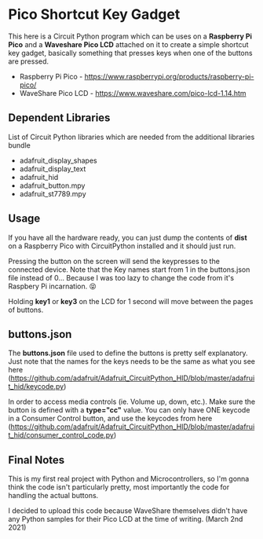 # Pico Shortcut Key Gadget

This here is a Circuit Python program which can be uses on a **Raspberry Pi Pico** and a **Waveshare Pico LCD** attached on it to create a simple shortcut key gadget, basically something that presses keys when one of the buttons are pressed.

- Raspberry Pi Pico - https://www.raspberrypi.org/products/raspberry-pi-pico/
- WaveShare Pico LCD - https://www.waveshare.com/pico-lcd-1.14.htm

## Dependent Libraries
List of Circuit Python libraries which are needed from the additional libraries bundle
- adafruit_display_shapes
- adafruit_display_text
- adafruit_hid
- adafruit_button.mpy
- adafruit_st7789.mpy

## Usage

If you have all the hardware ready, you can just dump the contents of **dist** on a Raspberry Pico with CircuitPython installed and it should just run.

Pressing the button on the screen will send the keypresses to the connected device. Note that the Key names start from 1 in the buttons.json file instead of 0... Because I was too lazy to change the code from it's Raspbery Pi incarnation. 😝

Holding **key1** or **key3** on the LCD for 1 second will move between the pages of buttons.

## buttons.json

The **buttons.json** file used to define the buttons is pretty self explanatory. Just note that the names for the keys needs to be the same as what you see here (https://github.com/adafruit/Adafruit_CircuitPython_HID/blob/master/adafruit_hid/keycode.py) 

In order to access media controls (ie. Volume up, down, etc.). Make sure the button is defined with a **type="cc"** value. You can only have ONE keycode in a Consumer Control button, and use the keycodes from here (https://github.com/adafruit/Adafruit_CircuitPython_HID/blob/master/adafruit_hid/consumer_control_code.py)

## Final Notes
This is my first real project with Python and Microcontrollers, so I'm gonna think the code isn't particularly pretty, most importantly the code for handling the actual buttons.

I decided to upload this code because WaveShare themselves didn't have any Python samples for their Pico LCD at the time of writing. (March 2nd 2021)